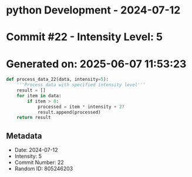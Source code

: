 ﻿# python Development - 2024-07-12
# Commit #22 - Intensity Level: 5
# Generated on: 2025-06-07 11:53:23
```python
def process_data_22(data, intensity=5):
    '''Process data with specified intensity level'''
    result = []
    for item in data:
        if item > 0:
            processed = item * intensity + 27
            result.append(processed)
    return result
```
## Metadata
- Date: 2024-07-12
- Intensity: 5
- Commit Number: 22
- Random ID: 805246203
